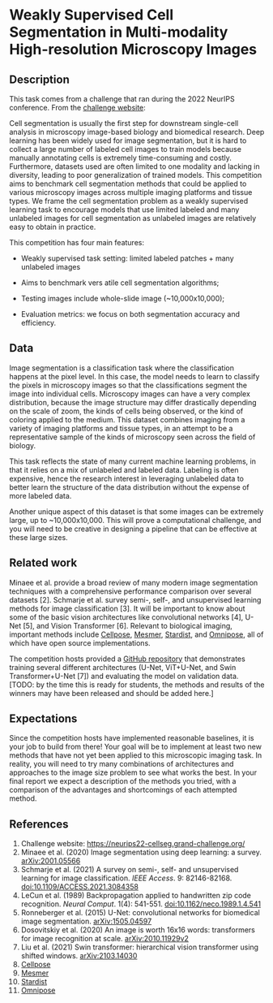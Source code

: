 # Weakly Supervised Cell Segmentation in Multi-modality High-resolution Microscopy Images

## Description

This task comes from a challenge that ran during the 2022 NeurIPS conference. From the [challenge website](https://neurips22-cellseg.grand-challenge.org/):

Cell segmentation is usually the first step for downstream single-cell analysis in microscopy image-based biology and biomedical research. Deep learning has been widely used for image segmentation, but it is hard to collect a large number of labeled cell images to train models because manually annotating cells is extremely time-consuming and costly. Furthermore, datasets used are often limited to one modality and lacking in diversity, leading to poor generalization of trained models. This competition aims to benchmark cell segmentation methods that could be applied to various microscopy images across multiple imaging platforms and tissue types. We frame the cell segmentation problem as a weakly supervised learning task to encourage models that use limited labeled and many unlabeled images for cell segmentation as unlabeled images are relatively easy to obtain in practice.

This competition has four main features:

* Weakly supervised task setting: limited labeled patches + many unlabeled images

* Aims to benchmark vers atile cell segmentation algorithms;

* Testing images include whole-slide image (~10,000x10,000);

* Evaluation metrics: we focus on both segmentation accuracy and efficiency.

## Data

Image segmentation is a classification task where the classification happens at the pixel level. In this case, the model needs to learn to classify the pixels in microscopy images so that the classifications segment the image into individual cells. Microscopy images can have a very complex distribution, because the image structure may differ drastically depending on the scale of zoom, the kinds of cells being observed, or the kind of coloring applied to the medium. This dataset combines imaging from a variety of imaging platforms and tissue types, in an attempt to be a representative sample of the kinds of microscopy seen across the field of biology.

This task reflects the state of many current machine learning problems, in that it relies on a mix of unlabeled and labeled data. Labeling is often expensive, hence the research interest in leveraging unlabeled data to better learn the structure of the data distribution without the expense of more labeled data.

Another unique aspect of this dataset is that some images can be extremely large, up to ~10,000x10,000. This will prove a computational challenge, and you will need to be creative in designing a pipeline that can be effective at these large sizes.

## Related work

Minaee et al. provide a broad review of many modern image segmentation techniques with a comprehensive performance comparison over several datasets [2]. Schmarje et al. survey semi-, self-, and unsupervised learning methods for image classification [3]. It will be important to know about some of the basic vision architectures like convolutional networks [4], U-Net [5], and Vision Transformer [6]. Relevant to biological imaging, important methods include [Cellpose](https://github.com/MouseLand/cellpose), [Mesmer](https://github.com/vanvalenlab/deepcell-tf), [Stardist](https://github.com/stardist/stardist), and [Omnipose](https://github.com/MouseLand/cellpose), all of which have open source implementations.

The competition hosts provided a [GitHub repository](https://github.com/JunMa11/NeurIPS-CellSeg) that demonstrates training several different architectures (U-Net, ViT+U-Net, and Swin Transformer+U-Net [7]) and evaluating the model on validation data. [TODO: by the time this is ready for students, the methods and results of the winners may have been released and should be added here.]

## Expectations

Since the competition hosts have implemented reasonable baselines, it is your job to build from there! Your goal will be to implement at least two new methods that have not yet been applied to this microscopic imaging task. In reality, you will need to try many combinations of architectures and approaches to the image size problem to see what works the best. In your final report we expect a description of the methods you tried, with a comparison of the advantages and shortcomings of each attempted method.

## References

1. Challenge website: https://neurips22-cellseg.grand-challenge.org/
2. Minaee et al. (2020) Image segmentation using deep learning: a survey. [arXiv:2001.05566](https://arxiv.org/abs/2001.05566)
3. Schmarje et al. (2021) A survey on semi-, self- and unsupervised learning for image classification. *IEEE Access*. 9: 82146-82168. [doi:10.1109/ACCESS.2021.3084358](https://doi.org/10.1109/ACCESS.2021.3084358)
4. LeCun et al. (1989) Backpropagation applied to handwritten zip code recognition. *Neural Comput*. 1(4): 541-551. [doi:10.1162/neco.1989.1.4.541](https://doi.org/10.1162/neco.1989.1.4.541)
5. Ronneberger et al. (2015) U-Net: convolutional networks for biomedical image segmentation. [arXiv:1505.04597](https://arxiv.org/abs/1505.04597)
6. Dosovitskiy et al. (2020) An image is worth 16x16 words: transformers for image recognition at scale. [arXiv:2010.11929v2](https://arxiv.org/abs/2010.11929v2)
7. Liu et al. (2021) Swin transformer: hierarchical vision transformer using shifted windows. [arXiv:2103.14030](https://arxiv.org/abs/2103.14030)
8. [Cellpose](https://github.com/MouseLand/cellpose)
9. [Mesmer](https://github.com/vanvalenlab/deepcell-tf)
10. [Stardist](https://github.com/stardist/stardist)
11. [Omnipose](https://github.com/MouseLand/cellpose)